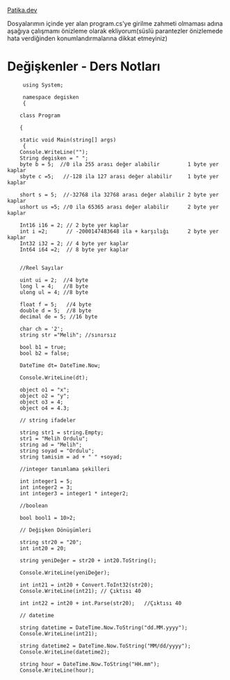 [Patika.dev](https://github.com/mordulu)


Dosyalarımın içinde yer alan program.cs'ye girilme zahmeti olmaması adına aşağıya çalışmamı önizleme olarak ekliyorum(süslü parantezler önizlemede hata verdiğinden konumlandırmalarına dikkat etmeyiniz)


# Değişkenler - Ders Notları

         using System;

         namespace degisken
         {

        class Program
 
        {
    
        static void Main(string[] args)
         {
        Console.WriteLine("");
        String degisken = " ";
        byte b = 5;  //0 ila 255 arası değer alabilir         1 byte yer kaplar
        sbyte c =5;   //-128 ila 127 arası değer alabilir     1 byte yer kaplar

        short s = 5;  //-32768 ila 32768 arası değer alabilir 2 byte yer kaplar
        ushort us =5; //0 ila 65365 arası değer alabilir      2 byte yer kaplar

        Int16 i16 = 2; // 2 byte yer kaplar
        int i =2;      // -2000147483648 ila + karşılığı      2 byte yer kaplar
        Int32 i32 = 2; // 4 byte yer kaplar
        Int64 i64 =2;  // 8 byte yer kaplar


        //Reel Sayılar

        uint ui = 2;  //4 byte
        long l = 4;   //8 byte
        ulong ul = 4; //8 byte

        float f = 5;   //4 byte
        double d = 5;  //8 byte
        decimal de = 5; //16 byte

        char ch = '2';
        string str ="Melih"; //sınırsız
        
        bool b1 = true;
        bool b2 = false;

        DateTime dt= DateTime.Now;

        Console.WriteLine(dt);

        object o1 = "x";
        object o2 = "y";
        object o3 = 4;
        object o4 = 4.3;

        // string ifadeler

        string str1 = string.Empty;
        str1 = "Melih Ordulu";
        string ad = "Melih";
        string soyad = "Ordulu";
        string tamisim = ad + " " +soyad;

        //integer tanımlama şekilleri

        int integer1 = 5;
        int integer2 = 3;
        int integer3 = integer1 * integer2;

        //boolean

        bool bool1 = 10>2;

        // Değişken Dönüşümleri

        string str20 = "20";
        int int20 = 20;

        string yeniDeğer = str20 + int20.ToString();

        Console.WriteLine(yeniDeğer);

        int int21 = int20 + Convert.ToInt32(str20);
        Console.WriteLine(int21); // Çıktısı 40 

        int int22 = int20 + int.Parse(str20);   //Çıktısı 40

        // datetime

        string datetime = DateTime.Now.ToString("dd.MM.yyyy");
        Console.WriteLine(int21); 

        string datetime2 = DateTime.Now.ToString("MM/dd/yyyy");
        Console.WriteLine(datetime2); 

        string hour = DateTime.Now.ToString("HH.mm");
        Console.WriteLine(hour); 
